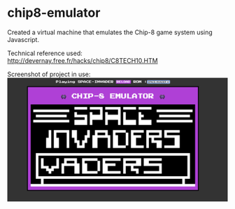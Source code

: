 # chip8-emulator
Created a virtual machine that emulates the Chip-8 game system using Javascript.

Technical reference used: http://devernay.free.fr/hacks/chip8/C8TECH10.HTM 

Screenshot of project in use:
![Image of App](https://github.com/jasoncala/chip8-emulator/blob/main/screenshot.png)

